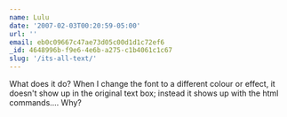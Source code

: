 ```yaml
---
name: Lulu
date: '2007-02-03T00:20:59-05:00'
url: ''
email: eb0c09667c47ae73d05c00d1d1c72ef6
_id: 4648996b-f9e6-4e6b-a275-c1b4061c1c67
slug: '/its-all-text/'
---
```


What does it do? When I change the font to a different colour or effect, it
doesn't show up in the original text box; instead it shows up with the html
commands.... Why?
